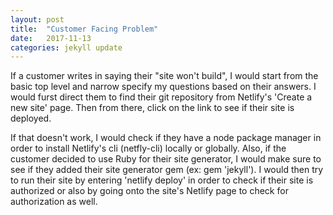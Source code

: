 ```yaml
---
layout: post
title:  "Customer Facing Problem"
date:   2017-11-13
categories: jekyll update
---
```


If a customer writes in saying their "site won't build", I would start from the basic top level and narrow specify my questions based on their answers. I would furst direct them to find their git repository from Netlify's 'Create a new site' page. Then from there, click on the link to see if their site is deployed.

If that doesn't work, I would check if they have a node package manager in order to install Netlify's cli (netfly-cli) locally or globally. Also, if the customer decided to use Ruby for their site generator, I would make sure to see if they added their site generator gem (ex: gem 'jekyll'). I would then try to run their site by entering 'netlify deploy' in order to check if their site is authorized or also by going onto the site's Netlify page to check for authorization as well. 